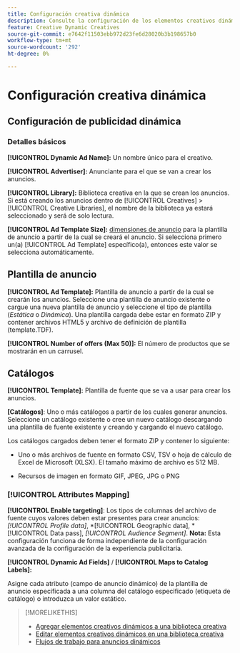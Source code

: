 ```yaml
---
title: Configuración creativa dinámica
description: Consulte la configuración de los elementos creativos dinámicos.
feature: Creative Dynamic Creatives
source-git-commit: e7642f11503ebb972d23fe6d28020b3b198657b0
workflow-type: tm+mt
source-wordcount: '292'
ht-degree: 0%

---
```


# Configuración creativa dinámica

<!-- add a description -->

<!-- This looks the same for me for either HTML5 type as of 9/24:

## Dynamic ad settings for static HTML5 ads {#dynamic-ad-settings-static-html5}

### Basic Details

**[!UICONTROL Advertiser]:** The advertiser for which to create the ads.

**[!UICONTROL Library]:** The creative library in which to create the ads.

**[!UICONTROL Dynamic Ad Name]:** A unique name for the creative.

**[!UICONTROL Ad Template Size]:** The ad dimensions for the ad template from which to create the ad. If you first select a specific [!UICONTROL Ad Template], then this value is automatically selected.

**[!UICONTROL Ad Template Type]:** The type of ad template from which to create the ad: *[!UICONTROL Static HTML5]* or *[!UICONTROL Dynamic HTML5]*.  If you first select a specific [!UICONTROL Ad Template], then this value is automatically selected.

**[!UICONTROL Ad Template]:** The ad template from which to create the ad.

**[!UICONTROL clickURL]:** A valid landing page URL to which users are redirected when they click the ad.

### [!UICONTROL Attributes Details]

-->

## Configuración de publicidad dinámica<!-- for dynamic HTML5 ads {#dynamic-ad-settings-dynamic-html5}-->

<!-- add a description -->

### Detalles básicos

**[!UICONTROL Dynamic Ad Name]:** Un nombre único para el creativo.

**[!UICONTROL Advertiser]:** Anunciante para el que se van a crear los anuncios.

**[!UICONTROL Library]:** Biblioteca creativa en la que se crean los anuncios. Si está creando los anuncios dentro de [!UICONTROL Creatives] > [!UICONTROL Creative Libraries], el nombre de la biblioteca ya estará seleccionado y será de solo lectura.

**[!UICONTROL Ad Template Size]:** [dimensiones de anuncio](/help/creative/creative-libraries/creative-sizes.md) para la plantilla de anuncio a partir de la cual se creará el anuncio. Si selecciona primero un(a) [!UICONTROL Ad Template] específico(a), entonces este valor se selecciona automáticamente.

## Plantilla de anuncio

**[!UICONTROL Ad Template]:** Plantilla de anuncio a partir de la cual se crearán los anuncios. Seleccione una plantilla de anuncio existente o cargue una nueva plantilla de anuncio y seleccione el tipo de plantilla (*Estática* o *Dinámica*). Una plantilla cargada debe estar en formato ZIP y contener archivos HTML5 y archivo de definición de plantilla (template.TDF). <!-- Need to add more specs for that -->

**[!UICONTROL Number of offers (Max 50)]:** El número de productos que se mostrarán en un carrusel.

## Catálogos

**[!UICONTROL Template]:** Plantilla de fuente que se va a usar para crear los anuncios.

**\[Catálogos\]**: Uno o más catálogos a partir de los cuales generar anuncios. Seleccione un catálogo existente o cree un nuevo catálogo descargando una plantilla de fuente existente y creando y cargando el nuevo catálogo.

Los catálogos cargados deben tener el formato ZIP y contener lo siguiente:

* Uno o más archivos de fuente en formato CSV, TSV o hoja de cálculo de Excel de Microsoft (XLSX). El tamaño máximo de archivo es 512 MB.<!-- Need to add more specs for the feed files -->

* Recursos de imagen en formato GIF, JPEG, JPG o PNG

### [!UICONTROL Attributes Mapping]

**[!UICONTROL Enable targeting]**: <!-- "targeting options/filters," but I don't think this means user targeting since that is set in the experience/ad on DSP -->Los tipos de columnas del archivo de fuente cuyos valores deben estar presentes para crear anuncios: *[!UICONTROL Profile data]*, *[!UICONTROL Geographic data], *[!UICONTROL Data pass], *[!UICONTROL Audience Segment]*.  **Nota:** Esta configuración funciona de forma independiente de la configuración avanzada de la configuración de la experiencia publicitaria.<!-- Clarify what qualifies for each, and explain more -->

**[!UICONTROL Dynamic Ad Fields]** / **[!UICONTROL Maps to Catalog Labels]:**

Asigne cada atributo (campo de anuncio dinámico) de la plantilla de anuncio especificada a una columna del catálogo especificado (etiqueta de catálogo) o introduzca un valor estático.

>[!MORELIKETHIS]
>
>* [Agregar elementos creativos dinámicos a una biblioteca creativa](creative-add-dynamic.md)
>* [Editar elementos creativos dinámicos en una biblioteca creativa](creative-edit-dynamic.md)
>* [Flujos de trabajo para anuncios dinámicos](/help/creative/introduction/workflow-dynamic-ads.md)
